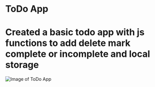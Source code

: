 # ToDo App
# Created a basic todo app with js functions to add delete mark complete or incomplete and local storage

![Image of ToDo App](todoAppImg.png)